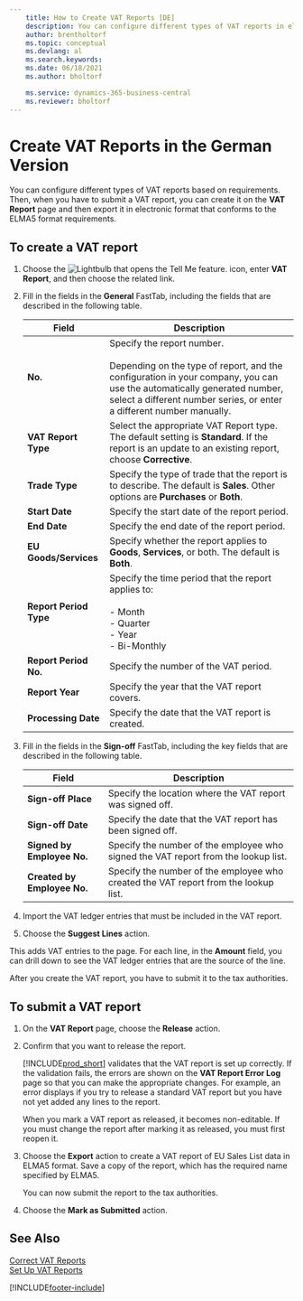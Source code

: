 ```yaml
---
    title: How to Create VAT Reports [DE]
    description: You can configure different types of VAT reports in electronic format that conform to the ELMA5 format requirements.
    author: brentholtorf
    ms.topic: conceptual
    ms.devlang: al
    ms.search.keywords:
    ms.date: 06/18/2021
    ms.author: bholtorf

    ms.service: dynamics-365-business-central
    ms.reviewer: bholtorf
---
```

# Create VAT Reports in the German Version
You can configure different types of VAT reports based on requirements. Then, when you have to submit a VAT report, you can create it on the **VAT Report** page and then export it in electronic format that conforms to the ELMA5 format requirements.  

## To create a VAT report  

1.  Choose the ![Lightbulb that opens the Tell Me feature.](../../media/ui-search/search_small.png "Tell me what you want to do") icon, enter **VAT Report**, and then choose the related link.  
2.  Fill in the fields in the **General** FastTab, including the fields that are described in the following table.  

    |Field|Description|  
    |---------------------------------|---------------------------------------|  
    |**No.**|Specify the report number.<br /><br /> Depending on the type of report, and the configuration in your company, you can use the automatically generated number, select a different number series, or enter a different number manually.|  
    |**VAT Report Type**|Select the appropriate VAT Report type. The default setting is  **Standard**. If the report is an update to an existing report, choose **Corrective**.|  
    |**Trade Type**|Specify the type of trade that the report is to describe. The default is **Sales**. Other options are **Purchases** or **Both**.|  
    |**Start Date**|Specify the start date of the report period.|  
    |**End Date**|Specify the end date of the report period.|  
    |**EU Goods/Services**|Specify whether the report applies to **Goods**, **Services**, or both. The default is **Both**.|  
    |**Report Period Type**|Specify the time period that the report applies to:<br /><br /> -   Month<br />-   Quarter<br />-   Year<br />-   Bi-Monthly|  
    |**Report Period No.**|Specify the number of the VAT period.|  
    |**Report Year**|Specify the year that the VAT report covers.|  
    |**Processing Date**|Specify the date that the VAT report is created.|  

3.  Fill in the fields in the **Sign-off** FastTab, including the key fields that are described in the following table.  

    |Field|Description|  
    |---------------------------------|---------------------------------------|  
    |**Sign-off Place**|Specify the location where the VAT report was signed off.|  
    |**Sign-off Date**|Specify the date that the VAT report has been signed off.|  
    |**Signed by Employee No.**|Specify the number of the employee who signed the VAT report from the lookup list.|  
    |**Created by Employee No.**|Specify the number of the employee who created the VAT report from the lookup list.|  

4.  Import the VAT ledger entries that must be included in the VAT report.  
5. Choose the **Suggest Lines** action.  

This adds VAT entries to the page. For each line, in the **Amount** field, you can drill down to see the VAT ledger entries that are the source of the line.  

After you create the VAT report, you have to submit it to the tax authorities.  

## To submit a VAT report  

1.  On the **VAT Report** page, choose the **Release** action.  
2.  Confirm that you want to release the report.  

    [!INCLUDE[prod_short](../../includes/prod_short.md)] validates that the VAT report is set up correctly. If the validation fails, the errors are shown on the **VAT Report Error Log** page so that you can make the appropriate changes. For example, an error displays if you try to release a standard VAT report but you have not yet added any lines to the report.  

    When you mark a VAT report as released, it becomes non-editable. If you must change the report after marking it as released, you must first reopen it.  

3.  Choose the **Export** action to create a VAT report of EU Sales List data in ELMA5 format. Save a copy of the report, which has the required name specified by ELMA5.  

    You can now submit the report to the tax authorities.  

4.  Choose the **Mark as Submitted** action.  

## See Also  
 [Correct VAT Reports](how-to-correct-vat-reports.md)   
 [Set Up VAT Reports](how-to-set-up-vat-reports.md)


[!INCLUDE[footer-include](../../includes/footer-banner.md)]
